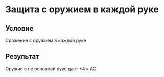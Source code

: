 # Защита с оружием в каждой руке
## Условие
Сражение с оружием в каждой руке
## Результат
Оружие в не основной руке дает +4 к АС